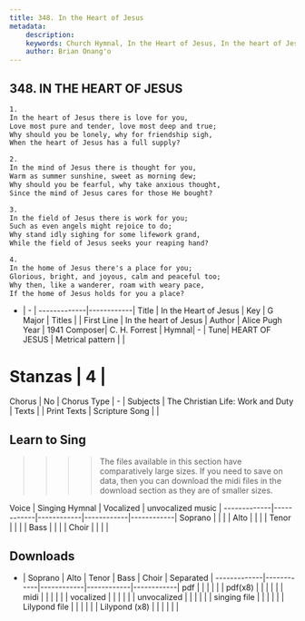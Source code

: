 ```yaml
---
title: 348. In the Heart of Jesus
metadata:
    description: 
    keywords: Church Hymnal, In the Heart of Jesus, In the heart of Jesus, 
    author: Brian Onang'o
---
```



## 348. IN THE HEART OF JESUS

```txt
1.
In the heart of Jesus there is love for you, 
Love most pure and tender, love most deep and true; 
Why should you be lonely, why for friendship sigh, 
When the heart of Jesus has a full supply? 

2.
In the mind of Jesus there is thought for you, 
Warm as summer sunshine, sweet as morning dew; 
Why should you be fearful, why take anxious thought, 
Since the mind of Jesus cares for those He bought? 

3.
In the field of Jesus there is work for you; 
Such as even angels might rejoice to do; 
Why stand idly sighing for some lifework grand, 
While the field of Jesus seeks your reaping hand? 

4.
In the home of Jesus there's a place for you; 
Glorious, bright, and joyous, calm and peaceful too; 
Why then, like a wanderer, roam with weary pace, 
If the home of Jesus holds for you a place?
```

- |   -  |
-------------|------------|
Title | In the Heart of Jesus |
Key | G Major |
Titles |  |
First Line | In the heart of Jesus |
Author | Alice Pugh
Year | 1941
Composer| C. H. Forrest |
Hymnal|  - |
Tune| HEART OF JESUS |
Metrical pattern | |
# Stanzas | 4 |
Chorus | No |
Chorus Type | - |
Subjects | The Christian Life: Work and Duty |
Texts |  |
Print Texts | 
Scripture Song |  |
  
## Learn to Sing

>>>> The files available in this section have comparatively large sizes. If you need to save on data, then you can download the midi files in the download section as they are of smaller sizes.

Voice |  Singing Hymnal | Vocalized | unvocalized music |
-------------|------------|------------|------------|------------|
Soprano | | | |
Alto | | | |
Tenor | | | |
Bass | | | |
Choir | | | |

## Downloads

- |  Soprano | Alto | Tenor | Bass | Choir | Separated |
-------------|------------|------------|------------|------------|
pdf | | | | | |
pdf(x8) | | | | | |
midi | | | | | |
vocalized | | | | | |
unvocalized | | | | | |
singing file | | | | | |
Lilypond file | | | | | |
Lilypond (x8) | | | | | |
  